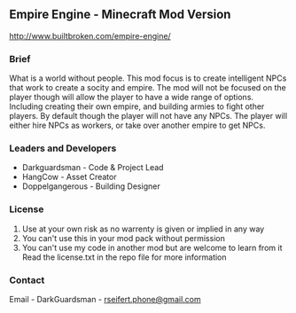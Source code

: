 ## Empire Engine - Minecraft Mod Version
http://www.builtbroken.com/empire-engine/

### Brief
What is a world without people. This mod focus is to create intelligent NPCs that work to create a socity and empire. The mod will not be focused on the player though will allow the player to have a wide range of options. Including creating their own empire, and building armies to fight other players. By default though the player will not have any NPCs. The player will either hire NPCs as workers, or take over another empire to get NPCs.  

### Leaders and Developers
* Darkguardsman - Code & Project Lead
* HangCow - Asset Creator
* Doppelgangerous - Building Designer

### License
1) Use at your own risk as no warrenty is given or implied in any way
2) You can't use this in your mod pack without permission
3) You can't use my code in another mod but are welcome to learn from it
Read the license.txt in the repo file for more information

### Contact
Email - DarkGuardsman - rseifert.phone@gmail.com
